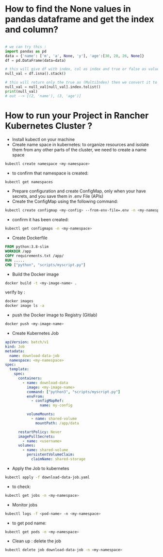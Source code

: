 # How to find the None values in pandas dataframe and get the index and column? 

```python

# we can try this :
import pandas as pd
data = {'name': ['m', 'a', None, 'y'], 'age':[30, 28, 26, None]}
df = pd.DataFrame(data=data)

# this will give df with index, col as index and true or false as values 
null_val = df.isna().stack()

# this will return only the true as (MultiIndex) then we convert it to list so we will have list of tuples at end 
null_val = null_val[null_val].index.tolist()
print(null_val)
# out --> [(2, 'name'), (3, 'age')]
```

# How to run your Project in Rancher Kubernetes Cluster ?

- Install kubectl on your machine
- Create name space in kubernetes: to organize resources and isolate them from any other parts of the cluster, we need to create a name space
```bash
kubectl create namespace <my-namespace>
```
- to confirm that namespace is created:
```bash
kubectl get namespaces
```
- Prepare configuration and create ConfigMap, only when your have secrets, and you save them in .env File (APIs)
- Create the ConfigMap using the following command:
```bash
kubectl create configmap <my-config> --from-env-file=.env -n <my-namespace>
```
- confirm it has been created:
```bash
kubectl get configmaps -n <my-namespace>
```
- Create Dockerfile
```Dockerfile
FROM python:3.8-slim
WORKDIR /app
COPY requirements.txt /app/
RUN .....
CMD ["python", "scripts/myscript.py"]
```
- Build the Docker image
```bash
docker build -t <my-image-name> .
```
verify by :
```bash
docker images
docker image ls -a
```
- push the Docker image to Registry (Gitlab)
```bash
docker push <my-image-name>
```
- Create Kubernetes Job
```yaml
apiVersion: batch/v1
kind: Job
metadata:
  name: download-data-job
  namespace: <my-namespace>
spec:
  template:
    spec:
      containers:
        - name: download-data
          image: <my-image-name>
          command: ["python3", "scripts/myscript.py"]
          envFrom:
            - configMapRef:
                name: my-config

          volumeMounts:
            - name: shared-volume
              mountPath: /app/data  

      restartPolicy: Never
      imagePullSecrets:
        - name: <username>
      volumes:
        - name: shared-volume
          persistentVolumeClaim:
            claimName: shared-storage
```
- Apply the Job to kubernetes
```bash
kubectl apply -f download-data-job.yaml
```
- to check:
```bash
kubectl get jobs -n <my-namespace>
```
- Monitor jobs
```bash
kubectl logs -f <pod-name> -n <my-namespace>
```
 - to get pod name:
 ```bash
kubectl get pods -n <my-namespace>
```
- Clean up : delete the job
```bash
kubectl delete job download-data-job -n <my-namespace>
